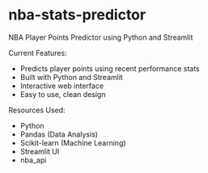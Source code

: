 # nba-stats-predictor
NBA Player Points Predictor using Python and Streamlit

Current Features:
- Predicts player points using recent performance stats
- Built with Python and Streamlit
- Interactive web interface
- Easy to use, clean design

Resources Used:
- Python
- Pandas (Data Analysis)
- Scikit-learn (Machine Learning)
- Streamlit UI
- nba_api
